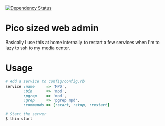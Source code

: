[![Dependency Status](https://gemnasium.com/joenas/picomin.png)](https://gemnasium.com/joenas/picomin)

# Pico sized web admin

Basically I use this at home internally to restart a few services when I'm to lazy to ssh to my media center.


# Usage
```ruby
# Add a service to config/config.rb
service :name     => 'MPD',
        :bin      => 'mpd',
        :pgrep    => 'mpd',
        :grep     => 'pgrep mpd',
        :commands => [:start, :stop, :restart]
```

```bash
# Start the server
$ thin start
```
